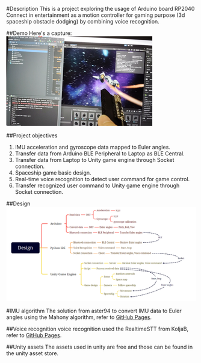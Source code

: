 #Description
This is a project exploring the usage of Arduino board RP2040 Connect in entertainment as a motion controller for gaming purpose (3d spaceship obstacle dodging) by combining voice recognition.

##Demo
Here's a capture:
![image](https://github.com/KaiWong05452/IMU-game-using-Arduino-RP2040-Connect/blob/master/Demo.png)

##Project objectives
1. IMU acceleration and gyroscope data mapped to Euler angles.
2. Transfer data from Arduino BLE Peripheral to Laptop as BLE Central.
3. Transfer data from Laptop to Unity game engine through Socket connection.
4. Spaceship game basic design.
5. Real-time voice recognition to detect user command for game control.
6. Transfer recognized user command to Unity game engine through Socket connection.

##Design
![image](https://github.com/KaiWong05452/IMU-game-using-Arduino-RP2040-Connect/blob/master/Design.png)

#IMU algorithm
The solution from aster94 to convert IMU data to Euler angles using the Mahony algorithm, refer to [GitHub Pages](https://github.com/aster94/SensorFusion).

##Voice recognition
voice recognition used the RealtimeSTT from KoljaB, refer to [GitHub Pages](https://github.com/KoljaB/RealtimeSTT).

##Unity assets
The assets used in unity are free and those can be found in the unity asset store.
